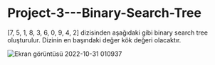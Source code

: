 # Project-3---Binary-Search-Tree

[7, 5, 1, 8, 3, 6, 0, 9, 4, 2] dizisinden aşağıdaki gibi binary search tree oluşturulur. Dizinin en başındaki değer kök değeri olacaktır.

![Ekran görüntüsü 2022-10-31 010937](https://user-images.githubusercontent.com/116918489/198903894-0483e56e-b44a-4c27-badc-0f85c09eb574.png)
                                                                   
